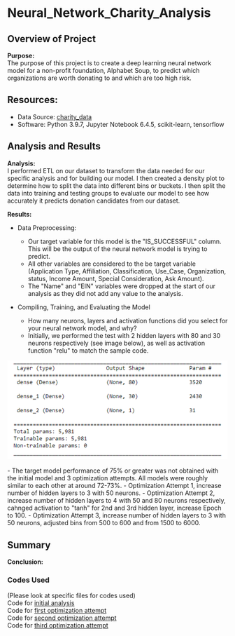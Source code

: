 # Neural_Network_Charity_Analysis

## Overview of Project  

**Purpose:**  
The purpose of this project is to create a deep learning neural network model for a non-profit foundation, Alphabet Soup, to predict which organizations are worth donating to and which are too high risk.  

## Resources:  
- Data Source: [charity_data](https://github.com/tonywang3571/Neural_Network_Charity_Analysis/blob/master/Resources/charity_data.csv)  
- Software: Python 3.9.7, Jupyter Notebook 6.4.5, scikit-learn, tensorflow  

## Analysis and Results  

**Analysis:**  
I performed ETL on our dataset to transform the data needed for our specific analysis and for building our model. I then created a density plot to determine how to split the data into different bins or buckets. I then split the data into training and testing groups to evaluate our model to see how accurately it predicts donation candidates from our dataset.  

**Results:**  
- Data Preprocessing:  
  - Our target variable for this model is the "IS_SUCCESSFUL" column. This will be the output of the neural network model is trying to predict.  
  - All other variables are considered to the be target variable (Application Type, Affiliation, Classification, Use_Case, Organization, status, Income Amount, Special Consideration, Ask Amount).  
  - The "Name" and "EIN" variables were dropped at the start of our analysis as they did not add any value to the analysis.  

- Compiling, Training, and Evaluating the Model  
  - How many neurons, layers and activation functions did you select for your neural network model, and why?  
  - Initially, we performed the test with 2 hidden layers with 80 and 30 neurons respectively (see image below), as well as activation function "relu" to match the sample code.  
<p align="center"><img src="Resources/initial_model.PNG"></p>  
  - The target model performance of 75% or greater was not obtained with the initial model and 3 optimization attempts. All models were roughly similar to each other at around 72-73%.  
  - Optimization Attempt 1, increase number of hidden layers to 3 with 50 neurons.  
  - Optimization Attempt 2, increase number of hidden layers to 4 with 50 and 80 neurons respectively, cahnged activation to "tanh" for 2nd and 3rd hidden layer, increase Epoch to 100.    
  - Optimization Attempt 3, increase number of hidden layers to 3 with 50 neurons, adjusted bins from 500 to 600 and from 1500 to 6000.  


## Summary  

**Conclusion:**  

### Codes Used  
(Please look at specific files for codes used)  
Code for [initial analysis](https://github.com/tonywang3571/Neural_Network_Charity_Analysis/blob/master/AlphabetSoupCharity.ipynb)  
Code for [first optimization attempt](https://github.com/tonywang3571/Neural_Network_Charity_Analysis/blob/master/AlphabetSoupCharity_Optimization1.ipynb)  
Code for [second optimization attempt](https://github.com/tonywang3571/Neural_Network_Charity_Analysis/blob/master/AlphabetSoupCharity_Optimization2.ipynb)  
Code for [third optimization attempt](https://github.com/tonywang3571/Neural_Network_Charity_Analysis/blob/master/AlphabetSoupCharity_Optimization3.ipynb)  